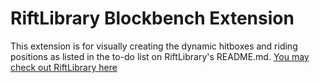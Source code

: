 # RiftLibrary Blockbench Extension
This extension is for visually creating the dynamic hitboxes and riding positions as listed in the to-do list on RiftLibrary's README.md. [You may check out RiftLibrary here](https://github.com/Rift-Modding-Group/RiftLibrary)
